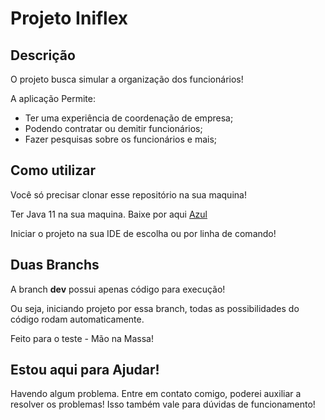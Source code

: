 # Projeto Iniflex

## Descrição
O projeto busca simular a organização dos funcionários!

A aplicação Permite:

-  Ter uma experiência de coordenação de empresa;
-  Podendo contratar ou demitir funcionários;
-  Fazer pesquisas sobre os funcionários e mais;

## Como utilizar

Você só precisar clonar esse repositório na sua maquina!

Ter Java 11 na sua maquina. Baixe por aqui [Azul](https://www.azul.com/downloads/?package=jdk#download-openjdk)

Iniciar o projeto na sua IDE de escolha ou por linha de comando!

## Duas Branchs
A branch **dev** possui apenas código para execução!

Ou seja, iniciando projeto por essa branch, todas as possibilidades do código rodam automaticamente.

Feito para o teste - Mão na Massa!

## Estou aqui para Ajudar!
Havendo algum problema. Entre em contato comigo, poderei auxiliar a resolver os problemas!
Isso também vale para dúvidas de funcionamento!
